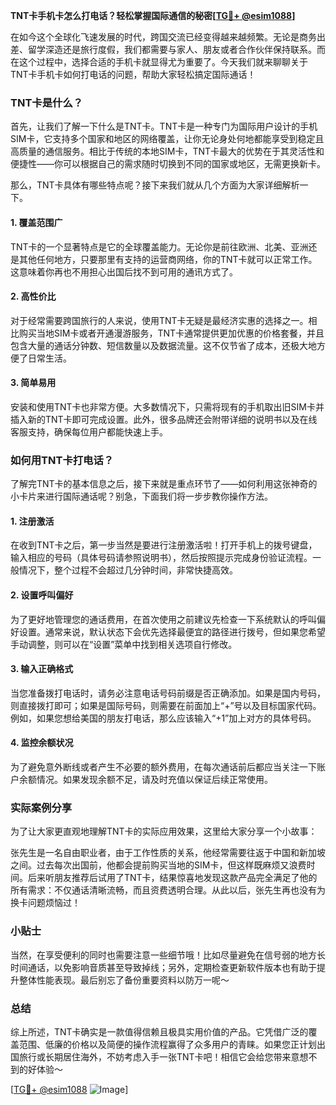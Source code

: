 **TNT卡手机卡怎么打电话？轻松掌握国际通信的秘密[[TG💪+ @esim1088](https://t.me/s/esim1088)]**

在如今这个全球化飞速发展的时代，跨国交流已经变得越来越频繁。无论是商务出差、留学深造还是旅行度假，我们都需要与家人、朋友或者合作伙伴保持联系。而在这个过程中，选择合适的手机卡就显得尤为重要了。今天我们就来聊聊关于TNT卡手机卡如何打电话的问题，帮助大家轻松搞定国际通话！

### TNT卡是什么？

首先，让我们了解一下什么是TNT卡。TNT卡是一种专门为国际用户设计的手机SIM卡，它支持多个国家和地区的网络覆盖，让你无论身处何地都能享受到稳定且高质量的通信服务。相比于传统的本地SIM卡，TNT卡最大的优势在于其灵活性和便捷性——你可以根据自己的需求随时切换到不同的国家或地区，无需更换新卡。

那么，TNT卡具体有哪些特点呢？接下来我们就从几个方面为大家详细解析一下。

#### 1. 覆盖范围广

TNT卡的一个显著特点是它的全球覆盖能力。无论你是前往欧洲、北美、亚洲还是其他任何地方，只要那里有支持的运营商网络，你的TNT卡就可以正常工作。这意味着你再也不用担心出国后找不到可用的通讯方式了。

#### 2. 高性价比

对于经常需要跨国旅行的人来说，使用TNT卡无疑是最经济实惠的选择之一。相比购买当地SIM卡或者开通漫游服务，TNT卡通常提供更加优惠的价格套餐，并且包含大量的通话分钟数、短信数量以及数据流量。这不仅节省了成本，还极大地方便了日常生活。

#### 3. 简单易用

安装和使用TNT卡也非常方便。大多数情况下，只需将现有的手机取出旧SIM卡并插入新的TNT卡即可完成设置。此外，很多品牌还会附带详细的说明书以及在线客服支持，确保每位用户都能快速上手。

### 如何用TNT卡打电话？

了解完TNT卡的基本信息之后，接下来就是重点环节了——如何利用这张神奇的小卡片来进行国际通话呢？别急，下面我们将一步步教你操作方法。

#### 1. 注册激活

在收到TNT卡之后，第一步当然是要进行注册激活啦！打开手机上的拨号键盘，输入相应的号码（具体号码请参照说明书），然后按照提示完成身份验证流程。一般情况下，整个过程不会超过几分钟时间，非常快捷高效。

#### 2. 设置呼叫偏好

为了更好地管理您的通话费用，在首次使用之前建议先检查一下系统默认的呼叫偏好设置。通常来说，默认状态下会优先选择最便宜的路径进行拨号，但如果您希望手动调整，则可以在“设置”菜单中找到相关选项自行修改。

#### 3. 输入正确格式

当您准备拨打电话时，请务必注意电话号码前缀是否正确添加。如果是国内号码，则直接拨打即可；如果是国际号码，则需要在前面加上“+”号以及目标国家代码。例如，如果您想给美国的朋友打电话，那么应该输入“+1”加上对方的具体号码。

#### 4. 监控余额状况

为了避免意外断线或者产生不必要的额外费用，在每次通话前后都应当关注一下账户余额情况。如果发现余额不足，请及时充值以保证后续正常使用。

### 实际案例分享

为了让大家更直观地理解TNT卡的实际应用效果，这里给大家分享一个小故事：

张先生是一名自由职业者，由于工作性质的关系，他经常需要往返于中国和新加坡之间。过去每次出国前，他都会提前购买当地的SIM卡，但这样既麻烦又浪费时间。后来听朋友推荐后试用了TNT卡，结果惊喜地发现这款产品完全满足了他的所有需求：不仅通话清晰流畅，而且资费透明合理。从此以后，张先生再也没有为换卡问题烦恼过！

### 小贴士

当然，在享受便利的同时也需要注意一些细节哦！比如尽量避免在信号弱的地方长时间通话，以免影响音质甚至导致掉线；另外，定期检查更新软件版本也有助于提升整体性能表现。最后别忘了备份重要资料以防万一呢～

### 总结

综上所述，TNT卡确实是一款值得信赖且极具实用价值的产品。它凭借广泛的覆盖范围、低廉的价格以及简便的操作流程赢得了众多用户的青睐。如果您正计划出国旅行或长期居住海外，不妨考虑入手一张TNT卡吧！相信它会给您带来意想不到的好体验～

[[TG💪+ @esim1088](https://t.me/s/esim1088) ![Image](https://i.postimg.cc/4NQfJmqS/Snipaste-2025-05-13-00-14-12.png)]